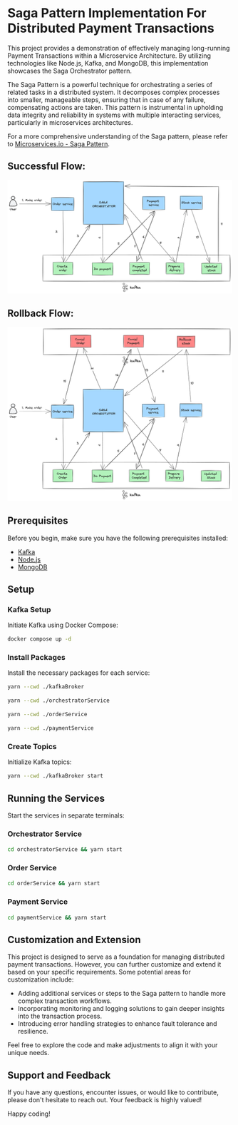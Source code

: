 # Saga Pattern Implementation For Distributed Payment Transactions

This project provides a demonstration of effectively managing long-running Payment Transactions within a Microservice Architecture. By utilizing technologies like Node.js, Kafka, and MongoDB, this implementation showcases the Saga Orchestrator pattern.

The Saga Pattern is a powerful technique for orchestrating a series of related tasks in a distributed system. It decomposes complex processes into smaller, manageable steps, ensuring that in case of any failure, compensating actions are taken. This pattern is instrumental in upholding data integrity and reliability in systems with multiple interacting services, particularly in microservices architectures.

For a more comprehensive understanding of the Saga pattern, please refer to [Microservices.io - Saga Pattern](https://microservices.io/patterns/data/saga.html).

## Successful Flow:
![Successful Flow](./saga.png)

## Rollback Flow:
![Rollback Flow](./saga-rollback.png)

## Prerequisites

Before you begin, make sure you have the following prerequisites installed:

- [Kafka](https://kafka.apache.org/downloads)
- [Node.js](https://nodejs.org/en/download/)
- [MongoDB](https://www.mongodb.com/try/download/community)

## Setup

### Kafka Setup

Initiate Kafka using Docker Compose:

```bash
docker compose up -d 
```

### Install Packages

Install the necessary packages for each service:

```bash
yarn --cwd ./kafkaBroker
```

```bash
yarn --cwd ./orchestratorService
```

```bash
yarn --cwd ./orderService
```

```bash
yarn --cwd ./paymentService
```

### Create Topics

Initialize Kafka topics:

```bash
yarn --cwd ./kafkaBroker start
```

## Running the Services

Start the services in separate terminals:

### Orchestrator Service

```bash
cd orchestratorService && yarn start
```

### Order Service

```bash
cd orderService && yarn start
```

### Payment Service

```bash
cd paymentService && yarn start
```

## Customization and Extension

This project is designed to serve as a foundation for managing distributed payment transactions. However, you can further customize and extend it based on your specific requirements. Some potential areas for customization include:

- Adding additional services or steps to the Saga pattern to handle more complex transaction workflows.
- Incorporating monitoring and logging solutions to gain deeper insights into the transaction process.
- Introducing error handling strategies to enhance fault tolerance and resilience.

Feel free to explore the code and make adjustments to align it with your unique needs.

## Support and Feedback

If you have any questions, encounter issues, or would like to contribute, please don't hesitate to reach out. Your feedback is highly valued!

Happy coding!
